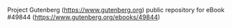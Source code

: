 Project Gutenberg (https://www.gutenberg.org) public repository for eBook #49844 (https://www.gutenberg.org/ebooks/49844)
